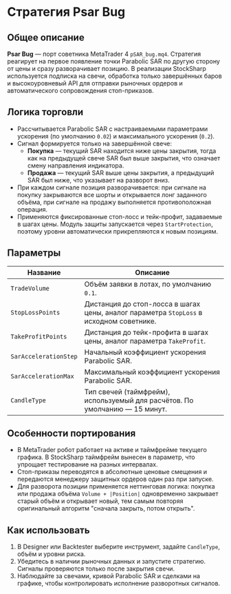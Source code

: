 # Стратегия Psar Bug

## Общее описание
**Psar Bug** — порт советника MetaTrader 4 `pSAR_bug.mq4`. Стратегия реагирует на первое появление точки Parabolic SAR по другую сторону от цены и сразу разворачивает позицию. В реализации StockSharp используется подписка на свечи, обработка только завершённых баров и высокоуровневый API для отправки рыночных ордеров и автоматического сопровождения стоп-приказов.

## Логика торговли
- Рассчитывается Parabolic SAR с настраиваемыми параметрами ускорения (по умолчанию `0.02`) и максимального ускорения (`0.2`).
- Сигнал формируется только на завершённой свече:
  - **Покупка** — текущий SAR находится ниже цены закрытия, тогда как на предыдущей свече SAR был выше закрытия, что означает смену направления индикатора.
  - **Продажа** — текущий SAR выше цены закрытия, а предыдущий SAR был ниже, что указывает на разворот вниз.
- При каждом сигнале позиция разворачивается: при сигнале на покупку закрываются все шорты и открывается лонг заданного объёма, при сигнале на продажу выполняется противоположная операция.
- Применяются фиксированные стоп-лосс и тейк-профит, задаваемые в шагах цены. Модуль защиты запускается через `StartProtection`, поэтому уровни автоматически прикрепляются к новым позициям.

## Параметры
| Название | Описание |
| --- | --- |
| `TradeVolume` | Объём заявки в лотах, по умолчанию `0.1`. |
| `StopLossPoints` | Дистанция до стоп-лосса в шагах цены, аналог параметра `StopLoss` в исходном советнике. |
| `TakeProfitPoints` | Дистанция до тейк-профита в шагах цены, аналог параметра `TakeProfit`. |
| `SarAccelerationStep` | Начальный коэффициент ускорения Parabolic SAR. |
| `SarAccelerationMax` | Максимальный коэффициент ускорения Parabolic SAR. |
| `CandleType` | Тип свечей (таймфрейм), используемый для расчётов. По умолчанию — 15 минут. |

## Особенности портирования
- В MetaTrader робот работает на активе и таймфрейме текущего графика. В StockSharp таймфрейм вынесен в параметр, что упрощает тестирование на разных интервалах.
- Стоп-приказы переводятся в абсолютные ценовые смещения и передаются менеджеру защитных ордеров один раз при запуске.
- Для разворота позиции применяется неттинговая логика: покупка или продажа объёма `Volume + |Position|` одновременно закрывает старый объём и открывает новый, тем самым повторяя оригинальный алгоритм "сначала закрыть, потом открыть".

## Как использовать
1. В Designer или Backtester выберите инструмент, задайте `CandleType`, объём и уровни риска.
2. Убедитесь в наличии рыночных данных и запустите стратегию. Сигналы проверяются только после закрытия свечи.
3. Наблюдайте за свечами, кривой Parabolic SAR и сделками на графике, чтобы контролировать исполнение разворотных сигналов.

